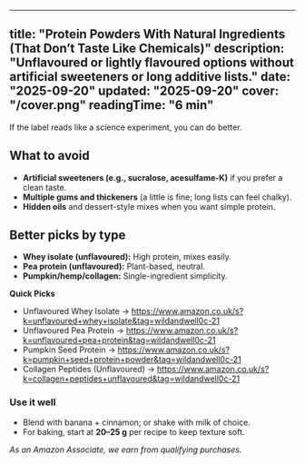 <!-- /content/guides/protein-powders-natural-ingredients.md -->
---
title: "Protein Powders With Natural Ingredients (That Don’t Taste Like Chemicals)"
description: "Unflavoured or lightly flavoured options without artificial sweeteners or long additive lists."
date: "2025-09-20"
updated: "2025-09-20"
cover: "/cover.png"
readingTime: "6 min"
---

If the label reads like a science experiment, you can do better.

## What to avoid
- **Artificial sweeteners (e.g., sucralose, acesulfame-K)** if you prefer a clean taste.
- **Multiple gums and thickeners** (a little is fine; long lists can feel chalky).
- **Hidden oils** and dessert-style mixes when you want simple protein.

## Better picks by type
- **Whey isolate (unflavoured):** High protein, mixes easily.
- **Pea protein (unflavoured):** Plant-based, neutral.
- **Pumpkin/hemp/collagen:** Single-ingredient simplicity.

**Quick Picks**
- Unflavoured Whey Isolate → <https://www.amazon.co.uk/s?k=unflavoured+whey+isolate&tag=wildandwell0c-21>
- Unflavoured Pea Protein → <https://www.amazon.co.uk/s?k=unflavoured+pea+protein&tag=wildandwell0c-21>
- Pumpkin Seed Protein → <https://www.amazon.co.uk/s?k=pumpkin+seed+protein+powder&tag=wildandwell0c-21>
- Collagen Peptides (Unflavoured) → <https://www.amazon.co.uk/s?k=collagen+peptides+unflavoured&tag=wildandwell0c-21>

### Use it well
- Blend with banana + cinnamon; or shake with milk of choice.
- For baking, start at **20–25 g** per recipe to keep texture soft.

*As an Amazon Associate, we earn from qualifying purchases.*
